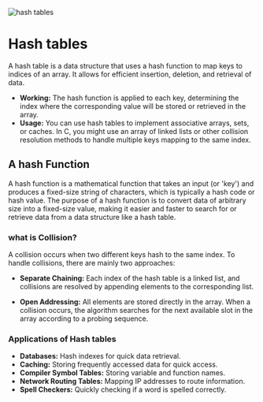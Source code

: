 ![hash tables](https://th.bing.com/th/id/OIP.I96ohlDIQBoTr5he3e5nMQHaEK?rs=1&pid=ImgDetMain)

# Hash tables
A hash table is a data structure that uses a hash function to map keys to indices of an array. It allows for efficient insertion, deletion, and retrieval of data.
- **Working:** The hash function is applied to each key, determining the index where the corresponding value will be stored or retrieved in the array.
- **Usage:** You can use hash tables to implement associative arrays, sets, or caches. In C, you might use an array of linked lists or other collision resolution methods to handle multiple keys mapping to the same index.

## A hash Function
A hash function is a mathematical function that takes an input (or 'key') and produces a fixed-size string of characters, which is typically a hash code or hash value. The purpose of a hash function is to convert data of arbitrary size into a fixed-size value, making it easier and faster to search for or retrieve data from a data structure like a hash table.

### what is Collision?
A collision occurs when two different keys hash to the same index. To handle collisions, there are mainly two approaches:

- **Separate Chaining:** Each index of the hash table is a linked list, and collisions are resolved by appending elements to the corresponding list.

- **Open Addressing:** All elements are stored directly in the array. When a collision occurs, the algorithm searches for the next available slot in the array according to a probing sequence.

### Applications of Hash tables
- **Databases:** Hash indexes for quick data retrieval.
- **Caching:** Storing frequently accessed data for quick access.
- **Compiler Symbol Tables:** Storing variable and function names.
- **Network Routing Tables:** Mapping IP addresses to route information.
- **Spell Checkers:** Quickly checking if a word is spelled correctly.
